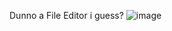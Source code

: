 Dunno a File Editor i guess?
![image](https://user-images.githubusercontent.com/51787264/170521995-93d14803-93ce-45cb-9d4d-421734b1302e.png)
